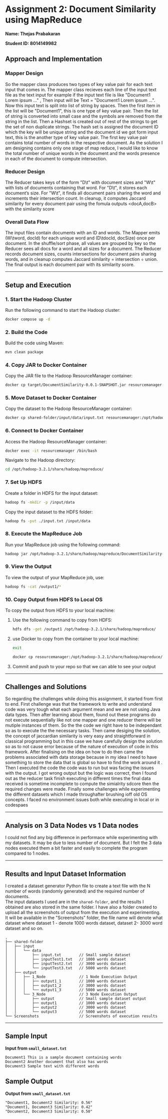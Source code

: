 # Assignment 2: Document Similarity using MapReduce

**Name: Thejas Prabakaran** 

**Student ID: 8014149982** 

## Approach and Implementation

### Mapper Design
So the mapper class produces two types of key value pair for each text input that comes in. The mapper class recieves each line of the input text file as the text input for example if the input text file is like "Document1 Lorem ipsum ..." , Then input will be Text = "Document1 Lorem ipsum ...". Now this input text is split into list of string by spaces. Then the first item in the list will be "Document1", this is one type of key value pair. Then the list of string is converted into small case and the symbols are removed from the string in the list. Then a Hashset is created out of rest of the strings to get the set of non duplicate strings. The hash set is assigned the document ID which the key will be unique string and the document id we got form input text, this is the another type of key value pair. The first key value pair contains total number of words in the respective document. As the solution I am designing contains only one stage of map reduce, I would like to know the total number of unique words in the document and the words presence in each of the document to compute intersection.

### Reducer Design
The Reducer takes keys of the form "D\t<docId>" with document sizes and "W\t<word>" with lists of documents containing that word. For "D\t", it stores each document’s size. For "W\t", it finds all document pairs sharing the word and increments their intersection count. In cleanup, it computes Jaccard similarity for every document pair using the fomula outputs <docA,docB> with the similarity score

### Overall Data Flow
The input files contain documents with an ID and words. The Mapper emits (W\tword, docId) for each unique word and (D\tdocId, docSize) once per document. In the shuffle/sort phase, all values are grouped by key so the Reducer sees all docs for a word and all sizes for a document. The Reducer records document sizes, counts intersections for document pairs sharing words, and in cleanup computes Jaccard similarity = intersection ÷ union. The final output is each document pair with its similarity score.

---

## Setup and Execution

### 1. **Start the Hadoop Cluster**

Run the following command to start the Hadoop cluster:

```bash
docker compose up -d
```

### 2. **Build the Code**

Build the code using Maven:

```bash
mvn clean package
```

### 4. **Copy JAR to Docker Container**

Copy the JAR file to the Hadoop ResourceManager container:

```bash
docker cp target/DocumentSimilarity-0.0.1-SNAPSHOT.jar resourcemanager:/opt/hadoop-3.2.1/share/hadoop/mapreduce/
```

### 5. **Move Dataset to Docker Container**

Copy the dataset to the Hadoop ResourceManager container:

```bash
docker cp shared-folder/input/data/input.txt resourcemanager:/opt/hadoop-3.2.1/share/hadoop/mapreduce/
```

### 6. **Connect to Docker Container**

Access the Hadoop ResourceManager container:

```bash
docker exec -it resourcemanager /bin/bash
```

Navigate to the Hadoop directory:

```bash
cd /opt/hadoop-3.2.1/share/hadoop/mapreduce/
```

### 7. **Set Up HDFS**

Create a folder in HDFS for the input dataset:

```bash
hadoop fs -mkdir -p /input/data
```

Copy the input dataset to the HDFS folder:

```bash
hadoop fs -put ./input.txt /input/data
```

### 8. **Execute the MapReduce Job**

Run your MapReduce job using the following command:

```bash
hadoop jar /opt/hadoop-3.2.1/share/hadoop/mapreduce/DocumentSimilarity-0.0.1-SNAPSHOT.jar com.example.controller.DocumentSimilarityDriver /input/data/input.txt /output
```

### 9. **View the Output**

To view the output of your MapReduce job, use:

```bash
hadoop fs -cat /output1/*
```

### 10. **Copy Output from HDFS to Local OS**

To copy the output from HDFS to your local machine:

1. Use the following command to copy from HDFS:
    ```bash
    hdfs dfs -get /output1 /opt/hadoop-3.2.1/share/hadoop/mapreduce/
    ```

2. use Docker to copy from the container to your local machine:
   ```bash
   exit 
   ```
    ```bash
    docker cp resourcemanager:/opt/hadoop-3.2.1/share/hadoop/mapreduce/output1/ shared-folder/output/
    ```
3. Commit and push to your repo so that we can able to see your output


---

## Challenges and Solutions

So regarding the challenges while doing this assignment, it started from first to end. First challenge was that the framework to write and understand code was very tough what each argument mean and we are not using Java data types. Then after learning about them, found out these programs do not execute sequentially like not one mapper and one reducer therre will be mutiple instances of them. So the the code we right have to be independant so as to execute the the necessary tasks. Then came desiging the solution, the concept of jaccardian similarity is very easy and straightforward in classical programming but in this case we have carefully design the solution so as to not cause error because of the nature of execution of code in this framework. After finalising on the idea on how to do then came the problems associated with data storage because in my idea I need to have something to store the data that is global so have to find the work around it . Then I executed the code the code was to run but was facing the issues with the output. I got wrong output but the logic was correct, then I found out as the reducer task finish executing in different times the final data received is sometime incomplete to compute the simialrity sdcore then the required changes were made. Finally some challenges while experimenting the different datasets which I made throughafter brushing ioff old OS concepts. I faced no environment issues both while executing in local or in codespaes

---

## Analysis on 3 Data Nodes vs 1 Data nodes

I could not find any big difference in performace while experimenting with my datasets. It may be due to less number of document. But I felt the 3 data nodes executed them a bit faster and easily to complete the program compared to 1 nodes.

---

## Results and Input Dataset Information

I created a dataset generator Python file to create a text file with the N number of words (randomly generated) and the required number of documents.  
The input datasets I used are in the `shared-folder`, and the results I obtained are also stored in the same folder.
I have also a folder created to upload all the screenshots of output from the execution and experimenting. It will be available in the "Screenshots" folder, the file name will denote what dataset where dataset 1 - denote 1000 words dataset, dataset 2- 3000 word dataset and so on.


```text
.
├── shared-folder
│   ├── input
│   │   └── data
│   │       ├── input.txt        // Small sample dataset
│   │       ├── inputTest1.txt   // 1000 words dataset
│   │       ├── inputTest2.txt   // 3000 words dataset
│   │       └── inputTest3.txt   // 5000 words dataset
│   ├── output
│   │   ├── 1_Node               // 1 Node Execution Output
│   │   │   ├── output1_1        // 1000 words dataset
│   │   │   ├── output1_2        // 3000 words dataset
│   │   │   └── output1_3        // 5000 words dataset
│   │   └── 3_Node               // 3 Node Execution Output
│   │       ├── output           // Small sample dataset output
│   │       ├── output1          // 1000 words dataset
│   │       ├── output2          // 3000 words dataset
│   │       └── output3          // 5000 words dataset
└── Screenshots                  // Screenshots of execution results
```

---
## Sample Input

**Input from `small_dataset.txt`**
```
Document1 This is a sample document containing words
Document2 Another document that also has words
Document3 Sample text with different words
```
## Sample Output

**Output from `small_dataset.txt`**
```
"Document1, Document2 Similarity: 0.56"
"Document1, Document3 Similarity: 0.42"
"Document2, Document3 Similarity: 0.50"
```